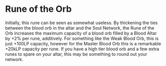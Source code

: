 # Rune of the Orb

Initially, this rune can be seen as somewhat useless. By thickening the ties between the blood orb in the altar and the Soul Network, the Rune of the Orb increases the maximum capacity of a blood orb filled by a Blood Altar by +2% per rune, additively. For something like the Weak Blood Orb, this is just +100LP capacity, however for the Master Blood Orb this is a remarkable +20kLP capacity per rune. If you have a high tier blood orb and a few extra runes to spare on your altar, this may be something to round out your network.
